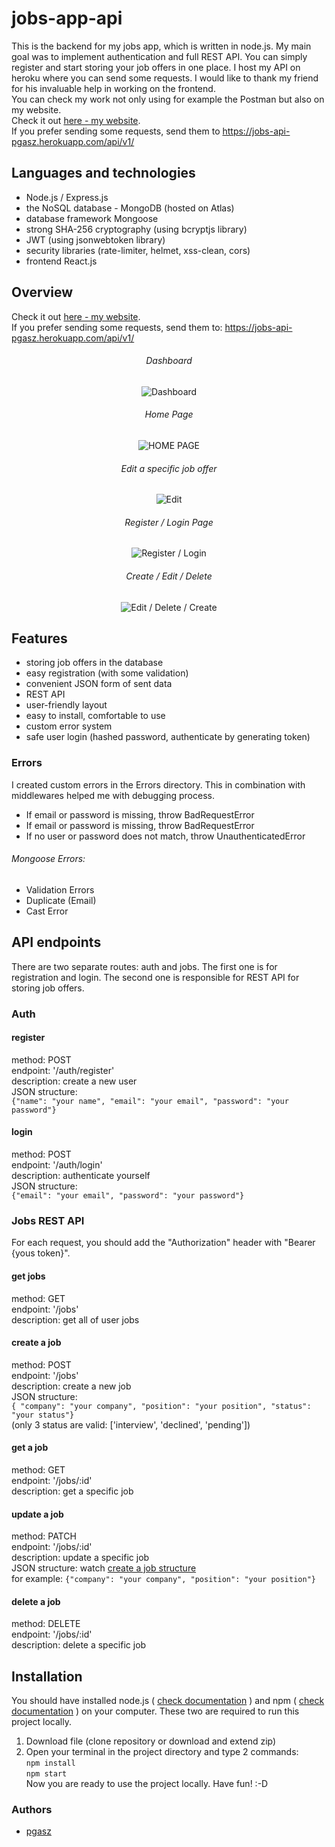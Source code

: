 # jobs-app-api
This is the backend for my jobs app, which is written in node.js. My main goal was to implement authentication and full REST API. You can simply register and start storing your job offers in one place. 
I host my API on heroku where you can send some requests.
I would like to thank my friend for his invaluable help in working on the frontend. \
You can check my work not only using for example the Postman but also on my website. \
Check it out [here - my website](https://www.jobs-app.pgasz.pl/ "here - my website"). \
If you prefer sending some requests, send them to https://jobs-api-pgasz.herokuapp.com/api/v1/

## Languages and technologies
- Node.js / Express.js
- the NoSQL database - MongoDB (hosted on Atlas)
- database framework Mongoose
- strong SHA-256 cryptography (using bcryptjs library)
- JWT (using jsonwebtoken library)
- security libraries (rate-limiter, helmet, xss-clean, cors)
- frontend React.js

## Overview
Check it out [here - my website](https://www.jobs-app.pgasz.pl/ "here - my website"). \
If you prefer sending some requests, send them to:
https://jobs-api-pgasz.herokuapp.com/api/v1/

<h6 align="center">
Dashboard
</h6>
<p align="center">
  <img src="https://www.pgasz.pl/readme/jobs-app-api/dashboard-all-jobs.PNG" alt="Dashboard"/>
</p>

<h6 align="center">
Home Page
</h6>
<p align="center">
  <img src="https://www.pgasz.pl/readme/jobs-app-api/home-page.PNG" alt="HOME PAGE"/>
</p>

<h6 align="center">
Edit a specific job offer 
</h6>
<p align="center">
  <img src="https://www.pgasz.pl/readme/jobs-app-api/edit-with-feedback.PNG" alt="Edit"/>
</p>

<h6 align="center">
Register / Login Page
</h6>
<p align="center">
  <img src="https://www.pgasz.pl/readme/jobs-app-api/register-login.PNG" alt="Register / Login"/>
</p>

<h6 align="center">
Create / Edit / Delete
</h6>
<p align="center">
  <img src="https://www.pgasz.pl/readme/jobs-app-api/edit-delete-create-logout.PNG" alt="Edit / Delete / Create"/>
</p>


## Features
- storing job offers in the database
- easy registration (with some validation)
- convenient JSON form of sent data
- REST API
- user-friendly layout
- easy to install, comfortable to use
- custom error system
- safe user login (hashed password, authenticate by generating token)

### Errors
I created custom errors in the Errors directory. This in combination with middlewares helped me with debugging process.
- If email or password is missing, throw BadRequestError
- If email or password is missing, throw BadRequestError
- If no user or password does not match, throw UnauthenticatedError
###### Mongoose Errors:
- Validation Errors
- Duplicate (Email)
- Cast Error

## API endpoints
There are two separate routes: auth and jobs. The first one is for registration and login. The second one is responsible for REST API for storing job offers.

### Auth
#### register
method: POST \
endpoint: '/auth/register' \
description: create a new user \
JSON structure: \
`{"name": "your name", "email": "your email", "password": "your password"}`

#### login
method: POST \
endpoint: '/auth/login' \
description: authenticate yourself \
JSON structure:  \
`{"email": "your email", "password": "your password"}`



### Jobs REST API
For each request, you should add the "Authorization" header with "Bearer {yous token}".

#### get jobs
method: GET \
endpoint: '/jobs' \
description: get all of user jobs

#### create a job
method: POST \
endpoint: '/jobs' \
description: create a new job \
JSON structure:   \
`{ "company": "your company", "position": "your position", "status": "your status"}` \
(only 3 status are valid: ['interview', 'declined', 'pending'])

#### get a job
method: GET \
endpoint: '/jobs/:id' \
description: get a specific job

#### update a job
method: PATCH \
endpoint: '/jobs/:id' \
description: update a specific job \
JSON structure: watch [create a job structure](#create-a-job "create a job")  \
for example: `{"company": "your company", "position": "your position"}`

#### delete a job
method: DELETE \
endpoint: '/jobs/:id' \
description: delete a specific job


## Installation
You should have installed node.js ( [check documentation](https://nodejs.org/en/ "check documentation") ) and npm ( [check documentation](https://docs.npmjs.com/downloading-and-installing-node-js-and-npm "check documentation") ) on your computer. These two are required to run this project locally.
1. Download file (clone repository or download and extend zip)
2. Open your terminal in the project directory and type 2 commands: \
   `npm install` 
   \
    `npm start` \
Now you are ready to use the project locally. Have fun! :-D

### Authors
- [pgasz](https://github.com/pgasz "pgasz")
